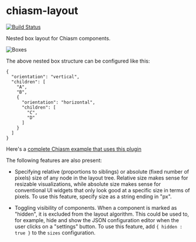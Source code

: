 # chiasm-layout

[![Build
Status](https://travis-ci.org/chiasm-project/chiasm-layout.svg)](https://travis-ci.org/chiasm-project/chiasm-layout)

Nested box layout for Chiasm components.

![Boxes](http://curran.github.io/images/visEditor/boxes.png)

The above nested box structure can be configured like this:

```
{
  "orientation": "vertical",
  "children": [
    "A",
    "B",
    {
      "orientation": "horizontal",
      "children": [
        "C",
        "D"
      ]
    }
  ]
}
```

Here's a [complete Chiasm example that uses this
plugin](http://bl.ocks.org/curran/b4aa88691528c0f0b1fa)

The following features are also present:

 * Specifying relative (proportions to siblings) or absolute (fixed number of
   pixels) size of any node in the layout tree. Relative size makes sense for
   resizable visualizations, while absolute size makes sense for conventional UI
   widgets that only look good at a specific size in terms of pixels. To use
   this feature, specify size as a string ending in "px".

 * Toggling visibility of components. When a component is marked as "hidden", it
   is excluded from the layout algorithm. This could be used to, for example,
   hide and show the JSON configuration editor when the user clicks on a
   "settings" button. To use this feature, add `{ hidden : true }` to the
   `sizes` configuration.
